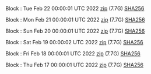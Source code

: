 Block [](https://insight.dash.org/insight/block/): Tue Feb 22 00:00:01 UTC 2022 [zip](https://dash-bootstrap.ams3.digitaloceanspaces.com/mainnet/2022-02-22/bootstrap.dat.zip) (7.7G) [SHA256](https://dash-bootstrap.ams3.digitaloceanspaces.com/mainnet/2022-02-22/sha256.txt)

Block [](https://insight.dash.org/insight/block/): Mon Feb 21 00:00:01 UTC 2022 [zip](https://dash-bootstrap.ams3.digitaloceanspaces.com/mainnet/2022-02-21/bootstrap.dat.zip) (7.7G) [SHA256](https://dash-bootstrap.ams3.digitaloceanspaces.com/mainnet/2022-02-21/sha256.txt)

Block [](https://insight.dash.org/insight/block/): Sun Feb 20 00:00:01 UTC 2022 [zip](https://dash-bootstrap.ams3.digitaloceanspaces.com/mainnet/2022-02-20/bootstrap.dat.zip) (7.7G) [SHA256](https://dash-bootstrap.ams3.digitaloceanspaces.com/mainnet/2022-02-20/sha256.txt)

Block [](https://insight.dash.org/insight/block/): Sat Feb 19 00:00:02 UTC 2022 [zip](https://dash-bootstrap.ams3.digitaloceanspaces.com/mainnet/2022-02-19/bootstrap.dat.zip) (7.7G) [SHA256](https://dash-bootstrap.ams3.digitaloceanspaces.com/mainnet/2022-02-19/sha256.txt)

Block [](https://insight.dash.org/insight/block/): Fri Feb 18 00:00:01 UTC 2022 [zip](https://dash-bootstrap.ams3.digitaloceanspaces.com/mainnet/2022-02-18/bootstrap.dat.zip) (7.7G) [SHA256](https://dash-bootstrap.ams3.digitaloceanspaces.com/mainnet/2022-02-18/sha256.txt)

Block [](https://insight.dash.org/insight/block/): Thu Feb 17 00:00:01 UTC 2022 [zip](https://dash-bootstrap.ams3.digitaloceanspaces.com/mainnet/2022-02-17/bootstrap.dat.zip) (7.7G) [SHA256](https://dash-bootstrap.ams3.digitaloceanspaces.com/mainnet/2022-02-17/sha256.txt)
